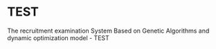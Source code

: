 # TEST
The recruitment examination System Based on Genetic Algorithms and dynamic optimization model  - TEST

